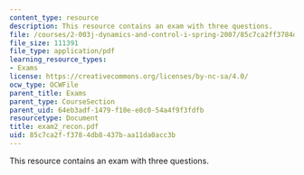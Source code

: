 ```yaml
---
content_type: resource
description: This resource contains an exam with three questions.
file: /courses/2-003j-dynamics-and-control-i-spring-2007/85c7ca2ff3784db8437baa11da0acc3b_exam2_recon.pdf
file_size: 111391
file_type: application/pdf
learning_resource_types:
- Exams
license: https://creativecommons.org/licenses/by-nc-sa/4.0/
ocw_type: OCWFile
parent_title: Exams
parent_type: CourseSection
parent_uid: 64eb3adf-1479-f10e-e8c0-54a4f9f3fdfb
resourcetype: Document
title: exam2_recon.pdf
uid: 85c7ca2f-f378-4db8-437b-aa11da0acc3b
---
```

This resource contains an exam with three questions.